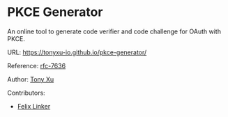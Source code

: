 # PKCE Generator

An online tool to generate code verifier and code challenge for OAuth with PKCE.

URL: https://tonyxu-io.github.io/pkce-generator/

Reference: [rfc-7636](https://tools.ietf.org/html/rfc7636)

Author: [Tony Xu](https://tonyxu.io)

Contributors:
* [Felix Linker](https://github.com/felixlinker)
